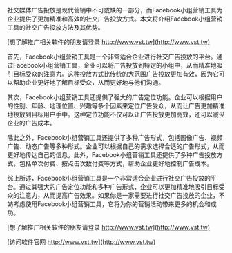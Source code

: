 社交媒体广告投放是现代营销中不可或缺的一部分，而Facebook小组营销工具为企业提供了更加精准和高效的社交广告投放方式。本文将介绍Facebook小组营销工具的社交广告投放方法及其优势。

[想了解推广相关软件的朋友请登录 http://www.vst.tw](http://www.vst.tw)

首先，Facebook小组营销工具是一个非常适合企业进行社交广告投放的平台。通过Facebook小组营销工具，企业可以将广告投放到特定的小组中，从而精准地吸引目标受众的注意力。这种投放方式比传统的大范围广告投放更加有效，因为它可以帮助企业更好地了解目标受众，从而更好地与他们沟通。

其次，Facebook小组营销工具还提供了强大的广告定位功能。企业可以根据用户的性别、年龄、地理位置、兴趣等多个因素来定位广告受众，从而让广告更加精准地投放到目标用户手中。这种定位功能不仅可以让广告投放更加高效，还可以减少企业的广告成本。

除此之外，Facebook小组营销工具还提供了多种广告形式，包括图像广告、视频广告、动态广告等多种形式。企业可以根据自己的需求选择合适的广告形式，从而更好地传达自己的信息。此外，Facebook小组营销工具还提供了多种广告投放方式，包括单次付费、按点击次数付费等方式，帮助企业更好地控制广告成本。

综上所述，Facebook小组营销工具是一个非常适合企业进行社交广告投放的平台。通过其强大的广告定位功能和多种广告形式，企业可以更加精准地吸引目标受众的注意力，从而提高广告效果。如果你是一家需要进行社交广告投放的企业，不妨考虑使用Facebook小组营销工具，它将为你的营销活动带来更多的机会和成功。

[想了解推广相关软件的朋友请登录 http://www.vst.tw](http://www.vst.tw)


[访问软件官网 http://www.vst.tw](http://www.vst.tw)
